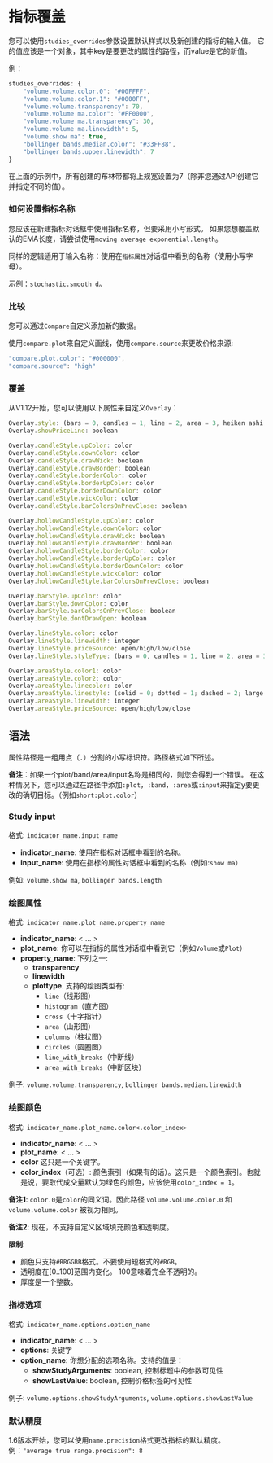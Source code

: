 # 指标覆盖

您可以使用`studies_overrides`参数设置默认样式以及新创建的指标的输入值。
它的值应该是一个对象，其中key是要更改的属性的路径，而value是它的新值。

例：
```javascript
studies_overrides: {
    "volume.volume.color.0": "#00FFFF",
    "volume.volume.color.1": "#0000FF",
    "volume.volume.transparency": 70,
    "volume.volume ma.color": "#FF0000",
    "volume.volume ma.transparency": 30,
    "volume.volume ma.linewidth": 5,
    "volume.show ma": true,
    "bollinger bands.median.color": "#33FF88",
    "bollinger bands.upper.linewidth": 7
}
```

在上面的示例中，所有创建的布林带都将上规宽设置为7（除非您通过API创建它并指定不同的值）。

### 如何设置指标名称

您应该在新建指标对话框中使用指标名称，但要采用小写形式。
如果您想覆盖默认的EMA长度，请尝试使用`moving average exponential.length`。

同样的逻辑适用于输入名称：使用在`指标属性`对话框中看到的名称（使用小写字母）。

示例：`stochastic.smooth d`。

### 比较

您可以通过`Compare`自定义添加新的数据。

使用`compare.plot`来自定义画线，使用`compare.source`来更改价格来源:

```javascript
"compare.plot.color": "#000000",
"compare.source": "high"
```

### 覆盖

从V1.12开始，您可以使用以下属性来自定义`Overlay`：

```javascript
Overlay.style: (bars = 0, candles = 1, line = 2, area = 3, heiken ashi = 8, hollow candles = 9)
Overlay.showPriceLine: boolean

Overlay.candleStyle.upColor: color
Overlay.candleStyle.downColor: color
Overlay.candleStyle.drawWick: boolean
Overlay.candleStyle.drawBorder: boolean
Overlay.candleStyle.borderColor: color
Overlay.candleStyle.borderUpColor: color
Overlay.candleStyle.borderDownColor: color
Overlay.candleStyle.wickColor: color
Overlay.candleStyle.barColorsOnPrevClose: boolean

Overlay.hollowCandleStyle.upColor: color
Overlay.hollowCandleStyle.downColor: color
Overlay.hollowCandleStyle.drawWick: boolean
Overlay.hollowCandleStyle.drawBorder: boolean
Overlay.hollowCandleStyle.borderColor: color
Overlay.hollowCandleStyle.borderUpColor: color
Overlay.hollowCandleStyle.borderDownColor: color
Overlay.hollowCandleStyle.wickColor: color
Overlay.hollowCandleStyle.barColorsOnPrevClose: boolean

Overlay.barStyle.upColor: color
Overlay.barStyle.downColor: color
Overlay.barStyle.barColorsOnPrevClose: boolean
Overlay.barStyle.dontDrawOpen: boolean

Overlay.lineStyle.color: color
Overlay.lineStyle.linewidth: integer
Overlay.lineStyle.priceSource: open/high/low/close
Overlay.lineStyle.styleType: (bars = 0, candles = 1, line = 2, area = 3, heiken ashi = 8, hollow candles = 9)

Overlay.areaStyle.color1: color
Overlay.areaStyle.color2: color
Overlay.areaStyle.linecolor: color
Overlay.areaStyle.linestyle: (solid = 0; dotted = 1; dashed = 2; large dashed = 3)
Overlay.areaStyle.linewidth: integer
Overlay.areaStyle.priceSource: open/high/low/close
```

## 语法

属性路径是一组用点（`.`）分割的小写标识符。路径格式如下所述。

**备注**：如果一个plot/band/area/input名称是相同的，则您会得到一个错误。
在这种情况下，您可以通过在路径中添加`:plot`，`:band`，`:area`或`:input`来指定y要更改的确切目标。（例如`short:plot.color`）

### Study input
格式: `indicator_name.input_name`

* **indicator_name**: 使用在指标对话框中看到的名称。
* **input_name**: 使用在指标的属性对话框中看到的名称（例如:`show ma`）

例如: `volume.show ma`, `bollinger bands.length`

### 绘图属性
格式: `indicator_name.plot_name.property_name`

* **indicator_name**:  < ... >
* **plot_name**: 你可以在指标的属性对话框中看到它（例如`Volume`或`Plot`）
* **property_name**: 下列之一:
  * **transparency**
  * **linewidth**
  * **plottype**. 支持的绘图类型有:
    * `line`（线形图）
    * `histogram`（直方图）
    * `cross`（十字指针）
    * `area`（山形图）
    * `columns`（柱状图）
    * `circles`（圆圈图）
    * `line_with_breaks`（中断线）
    * `area_with_breaks`（中断区块）


例子: `volume.volume.transparency`, `bollinger bands.median.linewidth`

### 绘图颜色
格式: `indicator_name.plot_name.color<.color_index>`

* **indicator_name**:  < ... >
* **plot_name**:  < ... >
* **color** 这只是一个关键字。
* **color_index**（可选）: 颜色索引（如果有的话）。这只是一个颜色索引。也就是说，要取代成交量默认为绿色的颜色，应该使用`color_index = 1`。

**备注1**: `color.0`是`color`的同义词。因此路径 `volume.volume.color.0` 和 `volume.volume.color` 被视为相同。

**备注2**: 现在，不支持自定义区域填充颜色和透明度。

**限制**:
* 颜色只支持`#RRGGBB`格式。不要使用短格式的`#RGB`。
* 透明度在[0..100]范围内变化。 100意味着完全不透明的。
* 厚度是一个整数。

### 指标选项
格式: `indicator_name.options.option_name`

* **indicator_name**:  < ... >
* **options**:  关键字
* **option_name**: 你想分配的选项名称。支持的值是：
  * **showStudyArguments**: boolean, 控制标题中的参数可见性
  * **showLastValue**: boolean, 控制价格标签的可见性

例子: `volume.options.showStudyArguments`, `volume.options.showLastValue`

### 默认精度
1.6版本开始，您可以使用`name.precision`格式更改指标的默认精度。
例：`"average true range.precision": 8`
